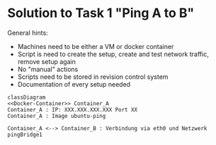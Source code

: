 # Solution to Task 1 "Ping A to B"

General hints:

- Machines need to be either a VM or docker container
- Script is need to create the setup, create and test network traffic, remove setup again
- No "manual" actions
- Scripts need to be stored in revision control system
- Documentation of every setup needed

```mermaid
classDiagram
<<Docker-Container>> Container_A
Container_A : IP: XXX.XXX.XXX.XXX Port XX
Container_A : Image ubuntu-ping

Container_A <--> Container_B : Verbindung via eth0 und Netzwerk pingBridge1

```

